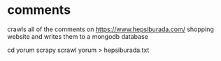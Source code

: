 # comments
crawls all of the comments on https://www.hepsiburada.com/ shopping website and writes them to a mongodb database

cd yorum
scrapy scrawl yorum > hepsiburada.txt
